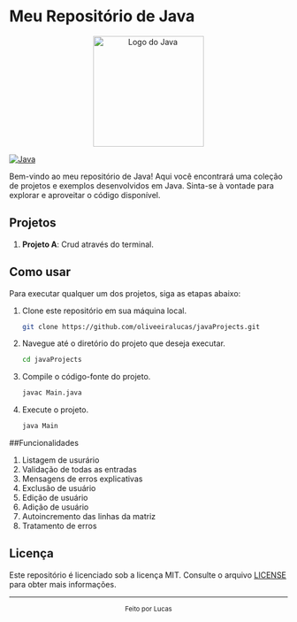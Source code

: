 # Meu Repositório de Java

<div align="center">
  <img src="https://upload.wikimedia.org/wikipedia/en/thumb/3/30/Java_programming_language_logo.svg/1200px-Java_programming_language_logo.svg.png" alt="Logo do Java" height="200px">
</div>

[![Java](https://img.shields.io/badge/Java-Programming-blue?logo=java)](https://www.java.com)

Bem-vindo ao meu repositório de Java! Aqui você encontrará uma coleção de projetos e exemplos desenvolvidos em Java. Sinta-se à vontade para explorar e aproveitar o código disponível.

## Projetos

1. **Projeto A**: Crud através do terminal.

## Como usar

Para executar qualquer um dos projetos, siga as etapas abaixo:

1. Clone este repositório em sua máquina local.
   ```bash
   git clone https://github.com/oliveeiralucas/javaProjects.git
   ```
   
2. Navegue até o diretório do projeto que deseja executar.
   ```bash
   cd javaProjects
   ```

3. Compile o código-fonte do projeto.
   ```bash
   javac Main.java
   ```

4. Execute o projeto.
   ```bash
   java Main
   ```


##Funcionalidades

<ol>
<li>Listagem de usurário</li>
<li>Validação de todas as entradas</li>
<li>Mensagens de erros explicativas</li>
<li>Exclusão de usuário</li>
<li>Edição de usuário</li>
<li>Adição de usuário</li>
<li>Autoincremento das linhas da matriz</li>
<li>Tratamento de erros</li>
</ol>



## Licença

Este repositório é licenciado sob a licença MIT. Consulte o arquivo [LICENSE](LICENSE) para obter mais informações.

---

<div align="center">
  <sub>Feito por Lucas </sub>
</div>
